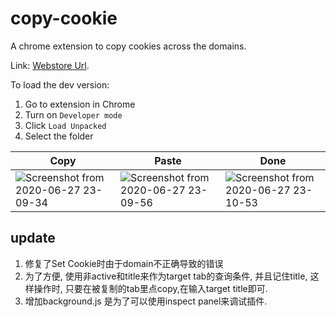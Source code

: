 # copy-cookie

A chrome extension to copy cookies across the domains.

Link: [Webstore Url](https://chrome.google.com/webstore/detail/efgblkeenphclkonjikaanjnlconlkfp).

To load the dev version:

1. Go to extension in Chrome
2. Turn on `Developer mode`
3. Click `Load Unpacked`
4. Select the folder

| Copy                                                                                     | Paste                                                                                    | Done                                                                                     |
| ---------------------------------------------------------------------------------------- | ---------------------------------------------------------------------------------------- | ---------------------------------------------------------------------------------------- |
| ![Screenshot from 2020-06-27 23-09-34](https://user-images.githubusercontent.com/20407975/85928905-52ca8800-b8ce-11ea-9499-51b83429fb36.png) | ![Screenshot from 2020-06-27 23-09-56](https://user-images.githubusercontent.com/20407975/85928906-53fbb500-b8ce-11ea-84c3-37f5e5d5f79a.png) | ![Screenshot from 2020-06-27 23-10-53](https://user-images.githubusercontent.com/20407975/85928907-55c57880-b8ce-11ea-9026-7dfd318da39c.png) |

## update
1. 修复了Set Cookie时由于domain不正确导致的错误
2. 为了方便, 使用非active和title来作为target tab的查询条件, 并且记住title, 这样操作时, 只要在被复制的tab里点copy,在输入target title即可.
3. 增加background.js 是为了可以使用inspect panel来调试插件.